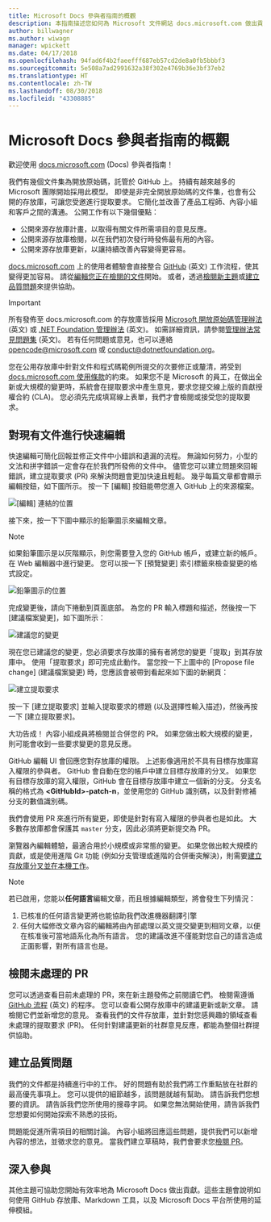 ```yaml
---
title: Microsoft Docs 參與者指南的概觀
description: 本指南描述您如何為 Microsoft 文件網站 docs.microsoft.com 做出貢獻。
author: billwagner
ms.author: wiwagn
manager: wpickett
ms.date: 04/17/2018
ms.openlocfilehash: 94fad6f4b2faeefff687eb57cd2de8a0fb5bbbf3
ms.sourcegitcommit: 5e508a7ad2991632a38f302e4769b36e3bf37eb2
ms.translationtype: HT
ms.contentlocale: zh-TW
ms.lasthandoff: 08/30/2018
ms.locfileid: "43308885"
---
```

# <a name="microsoft-docs-contributor-guide-overview"></a>Microsoft Docs 參與者指南的概觀

歡迎使用 [docs.microsoft.com](https://docs.microsoft.com) (Docs) 參與者指南！

我們有幾個文件集為開放原始碼，託管於 GitHub 上。 持續有越來越多的 Microsoft 團隊開始採用此模型。 即使是非完全開放原始碼的文件集，也會有公開的存放庫，可讓您受邀進行提取要求。 它簡化並改善了產品工程師、內容小組和客戶之間的溝通。 公開工作有以下幾個優點：

- 公開來源存放庫計畫，以取得有關文件所需項目的意見反應。
- 公開來源存放庫檢閱，以在我們初次發行時發佈最有用的內容。
- 公開來源存放庫更新，以讓持續改善內容變得更容易。

[docs.microsoft.com](https://docs.microsoft.com) 上的使用者體驗會直接整合 [GitHub](https://github.com) \(英文\) 工作流程，使其變得更加容易。 請從[編輯您正在檢閱的文件](#quick-edits-to-existing-documents)開始。 或者，透過[檢閱新主題](#review-open-prs)或[建立品質問題](#create-quality-issues)來提供協助。

> [!IMPORTANT]
> 所有發佈至 docs.microsoft.com 的存放庫皆採用 [Microsoft 開放原始碼管理辦法](https://opensource.microsoft.com/codeofconduct/) \(英文\) 或 [.NET Foundation 管理辦法](https://dotnetfoundation.org/code-of-conduct) \(英文\)。 如需詳細資訊，請參閱[管理辦法常見問題集](https://opensource.microsoft.com/codeofconduct/faq/) \(英文\)。 若有任何問題或意見，也可以連絡 [opencode@microsoft.com](mailto:opencode@microsoft.com) 或 [conduct@dotnetfoundation.org](mailto:conduct@dotnetfoundation.org)。<br>
>
> 您在公用存放庫中針對文件和程式碼範例所提交的次要修正或釐清，將受到 [docs.microsoft.com 使用條款](https://docs.microsoft.com/legal/termsofuse)的約束。 如果您不是 Microsoft 的員工，在做出全新或大規模的變更時，系統會在提取要求中產生意見，要求您提交線上版的貢獻授權合約 (CLA)。 您必須先完成填寫線上表單，我們才會檢閱或接受您的提取要求。

## <a name="quick-edits-to-existing-documents"></a>對現有文件進行快速編輯

快速編輯可簡化回報並修正文件中小錯誤和遺漏的流程。 無論如何努力，小型的文法和拼字錯誤一定會存在於我們所發佈的文件中。 儘管您可以建立問題來回報錯誤，建立提取要求 (PR) 來解決問題會更加快速且輕鬆。 幾乎每篇文章都會顯示編輯按鈕，如下圖所示。 按一下 [編輯] 按鈕能帶您進入 GitHub 上的來源檔案。

![[編輯] 連結的位置](./media/index/edit-article.png)

接下來，按一下下圖中顯示的鉛筆圖示來編輯文章。

> [!NOTE]
> 如果鉛筆圖示是以灰階顯示，則您需要登入您的 GitHub 帳戶，或建立新的帳戶。 在 Web 編輯器中進行變更。 您可以按一下 [預覽變更] 索引標籤來檢查變更的格式設定。

![鉛筆圖示的位置](./media/index/editicon.png)

完成變更後，請向下捲動到頁面底部。 為您的 PR 輸入標題和描述，然後按一下 [建議檔案變更]，如下圖所示：

![建議您的變更](./media/index/submit-pull-request.png)

現在您已建議您的變更，您必須要求存放庫的擁有者將您的變更「提取」到其存放庫中。 使用「提取要求」即可完成此動作。 當您按一下上圖中的 [Propose file change] \(建議檔案變更\) 時，您應該會被帶到看起來如下圖的新網頁：

![建立提取要求](media/index/create-pull-request.png)

按一下 [建立提取要求] 並輸入提取要求的標題 (以及選擇性輸入描述)，然後再按一下 [建立提取要求]。

大功告成！ 內容小組成員將檢閱並合併您的 PR。 如果您做出較大規模的變更，則可能會收到一些要求變更的意見反應。

GitHub 編輯 UI 會回應您對存放庫的權限。 上述影像適用於不具有目標存放庫寫入權限的參與者。 GitHub 會自動在您的帳戶中建立目標存放庫的分叉。 如果您有目標存放庫的寫入權限，GitHub 會在目標存放庫中建立一個新的分支。 分支名稱的格式為 **\<GitHubId\>-patch-n**，並使用您的 GitHub 識別碼，以及針對修補分支的數值識別碼。

我們會使用 PR 來進行所有變更，即使是針對有寫入權限的參與者也是如此。 大多數存放庫都會保護其 `master` 分支，因此必須將更新提交為 PR。

瀏覽器內編輯體驗，最適合用於小規模或非常態的變更。 如果您做出較大規模的貢獻，或是使用進階 Git 功能 (例如分支管理或進階的合併衝突解決)，則需要[建立存放庫分叉並在本機工作](how-to-write-workflows-major.md)。

> [!NOTE]
> 若已啟用，您能以**任何語言**編輯文章，而且根據編輯類型，將會發生下列情況：
> 1. 已核准的任何語言變更將也能協助我們改進機器翻譯引擎
> 2. 任何大幅修改文章內容的編輯將由內部處理以英文提交變更到相同文章，以便在核准後可當地語系化為所有語言。
> 您的建議改進不僅能對您自己的語言造成正面影響，對所有語言也是。

## <a name="review-open-prs"></a>檢閱未處理的 PR

您可以透過查看目前未處理的 PR，來在新主題發佈之前閱讀它們。 檢閱需遵循 [GitHub 流程](https://guides.github.com/introduction/flow/) \(英文\) 的程序。 您可以查看公開存放庫中的建議更新或新文章。 請檢閱它們並新增您的意見。 查看我們的文件存放庫，並針對您感興趣的領域查看未處理的提取要求 (PR)。 任何針對建議更新的社群意見反應，都能為整個社群提供協助。

## <a name="create-quality-issues"></a>建立品質問題

我們的文件都是持續進行中的工作。 好的問題有助於我們將工作重點放在社群的最高優先事項上。 您可以提供的細節越多，該問題就越有幫助。 請告訴我們您想要的資訊。 請告訴我們您所使用的搜尋字詞。 如果您無法開始使用，請告訴我們您想要如何開始探索不熟悉的技術。

問題能促進所需項目的相關討論。 內容小組將回應這些問題，提供我們可以新增內容的想法，並徵求您的意見。 當我們建立草稿時，我們會要求您[檢閱 PR](#review-open-prs)。

## <a name="get-more-involved"></a>深入參與

其他主題可協助您開始有效率地為 Microsoft Docs 做出貢獻。這些主題會說明如何使用 GitHub 存放庫、Markdown 工具，以及 Microsoft Docs 平台所使用的延伸模組。
